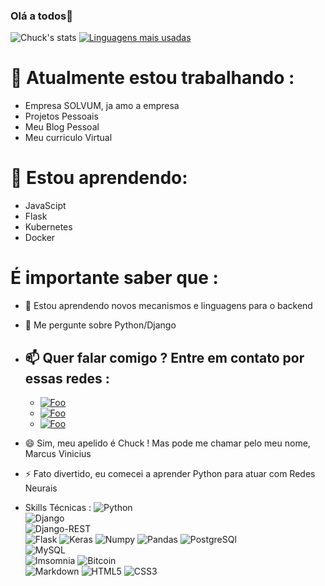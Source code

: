 ### Olá a todos👋


![Chuck's stats](https://github-readme-stats.vercel.app/api?username=Chuckpy&show_icons=true&theme=radical)
[![Linguagens mais usadas](https://github-readme-stats.vercel.app/api/top-langs/?username=Chuckpy)](https://marcusvp-portfolio.netlify.app/)



# 🔭 Atualmente estou trabalhando :
 - Empresa SOLVUM, ja amo a empresa
 - Projetos Pessoais
 - Meu Blog Pessoal
 - Meu curriculo Virtual

# 🌱 Estou aprendendo:
- JavaScipt
- Flask
- Kubernetes
- Docker

# É importante saber que :

- 🤔 Estou aprendendo novos mecanismos e linguagens para o backend

- 💬 Me pergunte sobre Python/Django

- 📫 Quer falar comigo ? Entre em contato por essas redes :
  - 
  - <a href="https://www.linkedin.com/in/marcusviniciusfonsecap" rel="LinkedIn">![Foo](https://img.shields.io/badge/Telegram-2CA5E0?style=for-the-badge&logo=telegram&logoColor=white)</a>
  - <a href="https://www.instagram.com/marcusvpissinatti" rel="Instagram">![Foo](https://img.shields.io/badge/Instagram-E4405F?style=for-the-badge&logo=instagram&logoColor=white)</a>
  - <a href="https://marcusvp-portfolio.netlify.app/" rel="MySite">![Foo](https://img.shields.io/badge/website-000000?style=for-the-badge&logo=About.me&logoColor=white)</a>
  

- 😄 Sim, meu apelido é Chuck ! Mas pode me chamar pelo meu nome, Marcus Vinicius 

- ⚡ Fato divertido, eu comecei a aprender Python para atuar com Redes Neurais

- Skills Técnicas : 
  ![Python](https://img.shields.io/badge/python-3670A0?style=for-the-badge&logo=python&logoColor=ffdd54)  
  ![Django](https://img.shields.io/badge/Django-092E20?style=for-the-badge&logo=django&logoColor=green)  
  ![Django-REST](https://img.shields.io/badge/django%20rest-ff1709?style=for-the-badge&logo=django&logoColor=white)  
  ![Flask](https://img.shields.io/badge/Flask-000000?style=for-the-badge&logo=flask&logoColor=white)
  ![Keras](https://img.shields.io/badge/Keras-D00000?style=for-the-badge&logo=Keras&logoColor=white)
  ![Numpy](https://img.shields.io/badge/Numpy-777BB4?style=for-the-badge&logo=numpy&logoColor=white)
  ![Pandas](https://img.shields.io/badge/Pandas-2C2D72?style=for-the-badge&logo=pandas&logoColor=white)
  ![PostgreSQl](https://img.shields.io/badge/PostgreSQL-316192?style=for-the-badge&logo=postgresql&logoColor=white)  
  ![MySQL](https://img.shields.io/badge/MySQL-005C84?style=for-the-badge&logo=mysql&logoColor=white)  
  ![Imsomnia](https://img.shields.io/badge/Insomnia-5849be?style=for-the-badge&logo=Insomnia&logoColor=white)
  ![Bitcoin](https://img.shields.io/badge/Bitcoin-000000?style=for-the-badge&logo=bitcoin&logoColor=white)  
  ![Markdown](https://img.shields.io/badge/markdown-%23000000.svg?style=for-the-badge&logo=markdown&logoColor=white)
  ![HTML5](https://img.shields.io/badge/html5-%23E34F26.svg?style=for-the-badge&logo=html5&logoColor=white)
  ![CSS3](https://img.shields.io/badge/css3-%231572B6.svg?style=for-the-badge&logo=css3&logoColor=white)
